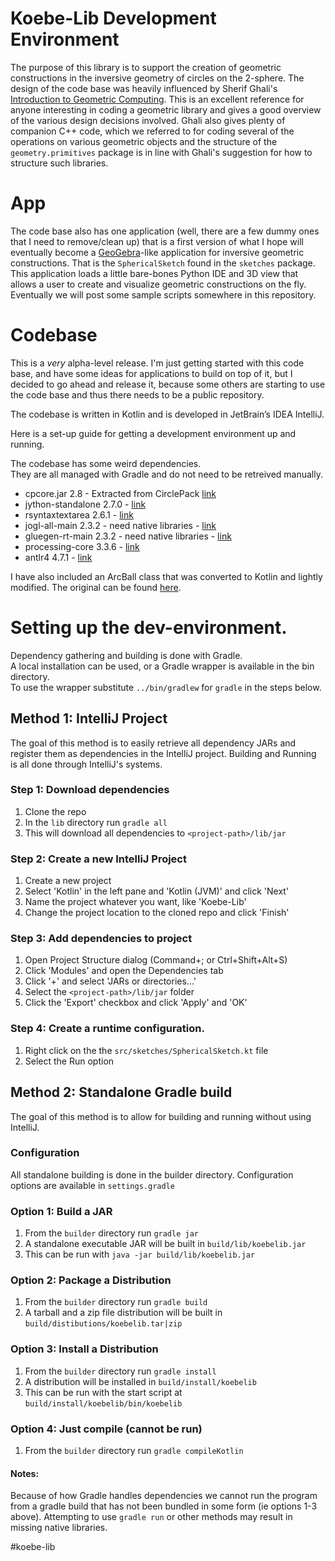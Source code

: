 # Koebe-Lib Development Environment

The purpose of this library is to support the creation of geometric constructions in the inversive
geometry of circles on the 2-sphere. The design of the code base was heavily influenced by Sherif Ghali's [Introduction to Geometric Computing](http://www.springer.com/us/book/9781848001145). This is an excellent reference for anyone interesting in coding a geometric library and gives a good overview of the various design decisions involved. Ghali also gives plenty of companion C++ code, which we referred to for coding several of the operations on various geometric objects and the structure of the `geometry.primitives` package is in line with Ghali's suggestion for how to structure such libraries. 

# App 

The code base also has one application (well, there are a few dummy ones that I need to remove/clean up) that is a first version of what I hope will eventually become a [GeoGebra](http://geogebra.org)-like application for inversive geometric constructions. That is the `SphericalSketch` found in the `sketches` package. This application loads a little bare-bones Python IDE and 3D view that allows a user to create and visualize geometric constructions on the fly. Eventually we will post some sample scripts somewhere in this repository. 

# Codebase 

This is a _very_ alpha-level release. I'm just getting started with this code base, and have some ideas for applications to build on top of it, but I decided to go ahead and release it, because some others are starting to use the code base and thus there needs to be a public repository.  

The codebase is written in Kotlin and is developed in JetBrain’s IDEA IntelliJ. 

Here is a set-up guide for getting a development environment up and running. 

The codebase has some weird dependencies.  
They are all managed with Gradle and do not need to be retreived manually.

- cpcore.jar 2.8 - Extracted from CirclePack [link](http://www.math.utk.edu/%7Ekens/CirclePack/downloads/)
- jython-standalone 2.7.0 - [link](http://www.jython.org/downloads.html)
- rsyntaxtextarea 2.6.1 - [link](https://github.com/bobbylight/RSyntaxTextArea)
- jogl-all-main 2.3.2 - need native libraries - [link](http://jogamp.org/wiki/index.php/Release_2.3.2)
- gluegen-rt-main 2.3.2 - need native libraries - [link](http://jogamp.org/wiki/index.php/Release_2.3.2)
- processing-core 3.3.6 - [link](https://processing.org/download/)
- antlr4 4.7.1 - [link](https://www.antlr.org/download.html)

I have also included an ArcBall class that was converted to Kotlin and lightly modified. The 
original can be found [here](https://github.com/RandomEtc/processing-arcball/).  

# Setting up the dev-environment.

Dependency gathering and building is done with Gradle.  
A local installation can be used, or a Gradle wrapper is available in the bin directory.  
To use the wrapper substitute `../bin/gradlew` for `gradle` in the steps below.

## Method 1: IntelliJ Project

The goal of this method is to easily retrieve all dependency JARs and register them as dependencies in the IntelliJ project.
Building and Running is all done through IntelliJ's systems.

### Step 1: Download dependencies
1. Clone the repo
2. In the `lib` directory run `gradle all`
3. This will download all dependencies to `<project-path>/lib/jar`

### Step 2: Create a new IntelliJ Project
1. Create a new project
2. Select 'Kotlin' in the left pane and 'Kotlin (JVM)' and click 'Next'
3. Name the project whatever you want, like 'Koebe-Lib'
4. Change the project location to the cloned repo and click 'Finish'

### Step 3: Add dependencies to project
1. Open Project Structure dialog (Command+; or Ctrl+Shift+Alt+S)
2. Click 'Modules' and open the Dependencies tab
3. Click '+' and select 'JARs or directories...'
4. Select the `<project-path>/lib/jar` folder
5. Click the 'Export' checkbox and click 'Apply' and 'OK'

### Step 4: Create a runtime configuration.
1. Right click on the the `src/sketches/SphericalSketch.kt` file
2. Select the Run option

## Method 2: Standalone Gradle build

The goal of this method is to allow for building and running without using IntelliJ.

### Configuration
All standalone building is done in the builder directory.
Configuration options are available in `settings.gradle`

### Option 1: Build a JAR
1. From the `builder` directory run `gradle jar`
2. A standalone executable JAR will be built in `build/lib/koebelib.jar`
3. This can be run with `java -jar build/lib/koebelib.jar`

### Option 2: Package a Distribution
1. From the `builder` directory run `gradle build`
2. A tarball and a zip file distribution will be built in `build/distibutions/koebelib.tar|zip`

### Option 3: Install a Distribution
1. From the `builder` directory run `gradle install`
2. A distribution will be installed in `build/install/koebelib`
3. This can be run with the start script at `build/install/koebelib/bin/koebelib`

### Option 4: Just compile (cannot be run)
1. From the `builder` directory run `gradle compileKotlin`

#### Notes:
Because of how Gradle handles dependencies we cannot run the program from a gradle build
that has not been bundled in some form (ie options 1-3 above).
Attempting to use `gradle run` or other methods may result in missing native libraries.

#koebe-lib
